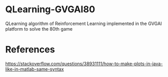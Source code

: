 # QLearning-GVGAI80
QLearning algorithm of Reinforcement Learning implemented in the GVGAI platform to solve the 80th game


# References
https://stackoverflow.com/questions/38931111/how-to-make-plots-in-java-like-in-matlab-same-syntax
